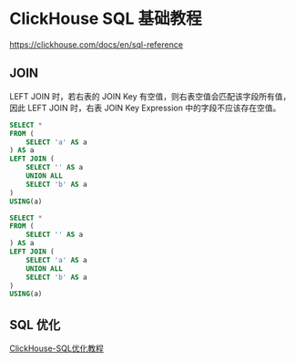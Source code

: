 # ClickHouse SQL 基础教程

https://clickhouse.com/docs/en/sql-reference


## JOIN


LEFT JOIN 时，若右表的 JOIN Key 有空值，则右表空值会匹配该字段所有值，因此 LEFT JOIN 时，右表 JOIN Key Expression 中的字段不应该存在空值。
```sql
SELECT *
FROM (
    SELECT 'a' AS a
) AS a
LEFT JOIN (
    SELECT '' AS a
    UNION ALL
    SELECT 'b' AS a
)
USING(a)
```


```sql
SELECT *
FROM (
    SELECT '' AS a
) AS a
LEFT JOIN (
    SELECT 'a' AS a
    UNION ALL
    SELECT 'b' AS a
)
USING(a)
```



## SQL 优化

[ClickHouse-SQL优化教程](work/framework/Big-Data/ClickHouse/ClickHouse-SQL优化教程.md)